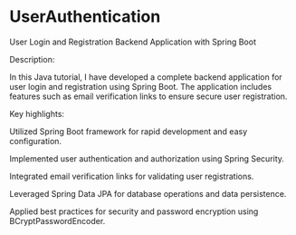 # UserAuthentication

User Login and Registration Backend Application with Spring Boot


Description:


In this Java tutorial, I have developed a complete backend application for user login and registration using Spring Boot. The application includes features such as email verification links to ensure secure user registration.

Key highlights:


Utilized Spring Boot framework for rapid development and easy configuration.

Implemented user authentication and authorization using Spring Security.

Integrated email verification links for validating user registrations.

Leveraged Spring Data JPA for database operations and data persistence.

Applied best practices for security and password encryption using BCryptPasswordEncoder.
